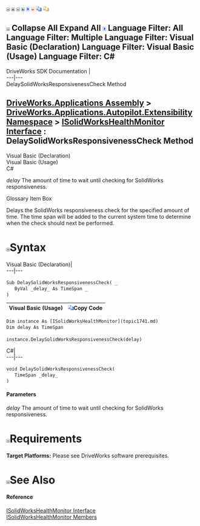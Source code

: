 ![](dotnetimages/collapse.gif) ![](dotnetimages/expand.gif) ![](dotnetimages/collapse.gif) ![](dotnetimages/expand.gif) ![](dotnetimages/drpdown.gif) ![](dotnetimages/drpdown_orange.gif) ![](dotnetimages/copycode.gif) ![](dotnetimages/copycodeHighlight.gif)

![](dotnetimages/collapse.gif) Collapse All Expand All ![](dotnetimages/drpdown.gif) Language Filter: All  Language Filter: Multiple  Language Filter: Visual Basic (Declaration) Language Filter: Visual Basic (Usage) Language Filter: C#  
---  
DriveWorks SDK Documentation  |   
---|---  
DelaySolidWorksResponsivenessCheck Method   
  
[DriveWorks.Applications Assembly](topic13.md) > [DriveWorks.Applications.Autopilot.Extensibility Namespace](topic1633.md) > [ISolidWorksHealthMonitor Interface](topic1741.md) : DelaySolidWorksResponsivenessCheck Method  
---  
  
Visual Basic (Declaration)    
Visual Basic (Usage)    
C# 

_delay_
    The amount of time to wait until checking for SolidWorks responsiveness.

Glossary Item Box

Delays the SolidWorks responsiveness check for the specified amount of time. The time span will be added to the current system time to determine when the check should next be performed. 

# ![](dotnetimages/collapse.gif)Syntax

Visual Basic (Declaration)|   
---|---  
      
    
    Sub DelaySolidWorksResponsivenessCheck( _
       ByVal _delay_ As TimeSpan _
    )   
  
Visual Basic (Usage)| ![](dotnetimages/copycode.gif)Copy Code  
---|---  
      
    
    Dim instance As [ISolidWorksHealthMonitor](topic1741.md)
    Dim delay As TimeSpan
     
    instance.DelaySolidWorksResponsivenessCheck(delay)  
  
C#|   
---|---  
      
    
    void DelaySolidWorksResponsivenessCheck( 
       TimeSpan _delay_
    )  
  
#### Parameters

 _delay_
    The amount of time to wait until checking for SolidWorks responsiveness.

# ![](dotnetimages/collapse.gif)Requirements

**Target Platforms:** Please see DriveWorks software prerequisites.

# ![](dotnetimages/collapse.gif)See Also

#### Reference

[ISolidWorksHealthMonitor Interface](topic1741.md)   
[ISolidWorksHealthMonitor Members](topic1742.md)


